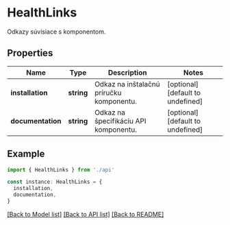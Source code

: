 # HealthLinks

Odkazy súvisiace s komponentom.

## Properties

| Name              | Type       | Description                              | Notes                             |
| ----------------- | ---------- | ---------------------------------------- | --------------------------------- |
| **installation**  | **string** | Odkaz na inštalačnú príručku komponentu. | [optional] [default to undefined] |
| **documentation** | **string** | Odkaz na špecifikáciu API komponentu.    | [optional] [default to undefined] |

## Example

```typescript
import { HealthLinks } from './api'

const instance: HealthLinks = {
  installation,
  documentation,
}
```

[[Back to Model list]](../README.md#documentation-for-models) [[Back to API list]](../README.md#documentation-for-api-endpoints) [[Back to README]](../README.md)
